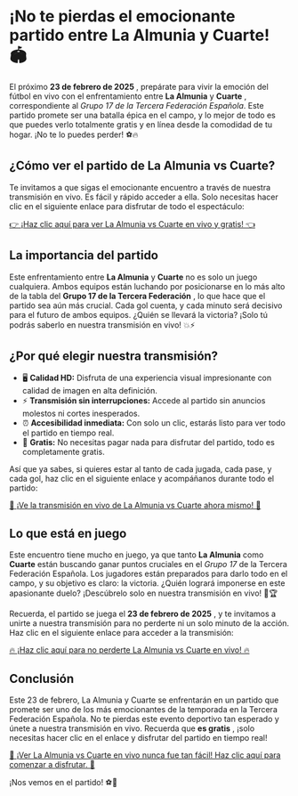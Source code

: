 # ¡No te pierdas el emocionante partido entre La Almunia y Cuarte! 🏟️

El próximo **23 de febrero de 2025** , prepárate para vivir la emoción del fútbol en vivo con el enfrentamiento entre **La Almunia** y **Cuarte** , correspondiente al _Grupo 17 de la Tercera Federación Española_. Este partido promete ser una batalla épica en el campo, y lo mejor de todo es que puedes verlo totalmente gratis y en línea desde la comodidad de tu hogar. ¡No te lo puedes perder! ⚽🔥

## ¿Cómo ver el partido de La Almunia vs Cuarte?

Te invitamos a que sigas el emocionante encuentro a través de nuestra transmisión en vivo. Es fácil y rápido acceder a ella. Solo necesitas hacer clic en el siguiente enlace para disfrutar de todo el espectáculo:

[👉 ¡Haz clic aquí para ver La Almunia vs Cuarte en vivo y gratis! 👈](https://tinyurl.com/livestreamfreeo?st=La+Almunia+vs+Cuarte&si=gh)

## La importancia del partido

Este enfrentamiento entre **La Almunia** y **Cuarte** no es solo un juego cualquiera. Ambos equipos están luchando por posicionarse en lo más alto de la tabla del **Grupo 17 de la Tercera Federación** , lo que hace que el partido sea aún más crucial. Cada gol cuenta, y cada minuto será decisivo para el futuro de ambos equipos. ¿Quién se llevará la victoria? ¡Solo tú podrás saberlo en nuestra transmisión en vivo! 💥⚡

## ¿Por qué elegir nuestra transmisión?

- 🖥️ **Calidad HD:** Disfruta de una experiencia visual impresionante con calidad de imagen en alta definición.
- ⚡ **Transmisión sin interrupciones:** Accede al partido sin anuncios molestos ni cortes inesperados.
- ⏰ **Accesibilidad inmediata:** Con solo un clic, estarás listo para ver todo el partido en tiempo real.
- 🎉 **Gratis:** No necesitas pagar nada para disfrutar del partido, todo es completamente gratis.

Así que ya sabes, si quieres estar al tanto de cada jugada, cada pase, y cada gol, haz clic en el siguiente enlace y acompáñanos durante todo el partido:

[👀 ¡Ve la transmisión en vivo de La Almunia vs Cuarte ahora mismo! 👀](https://tinyurl.com/livestreamfreeo?st=La+Almunia+vs+Cuarte&si=gh)

## Lo que está en juego

Este encuentro tiene mucho en juego, ya que tanto **La Almunia** como **Cuarte** están buscando ganar puntos cruciales en el _Grupo 17_ de la Tercera Federación Española. Los jugadores están preparados para darlo todo en el campo, y su objetivo es claro: la victoria. ¿Quién logrará imponerse en este apasionante duelo? ¡Descúbrelo solo en nuestra transmisión en vivo! 💪🏆

Recuerda, el partido se juega el **23 de febrero de 2025** , y te invitamos a unirte a nuestra transmisión para no perderte ni un solo minuto de la acción. Haz clic en el siguiente enlace para acceder a la transmisión:

[🔥 ¡Haz clic aquí para no perderte La Almunia vs Cuarte en vivo! 🔥](https://tinyurl.com/livestreamfreeo?st=La+Almunia+vs+Cuarte&si=gh)

## Conclusión

Este 23 de febrero, La Almunia y Cuarte se enfrentarán en un partido que promete ser uno de los más emocionantes de la temporada en la Tercera Federación Española. No te pierdas este evento deportivo tan esperado y únete a nuestra transmisión en vivo. Recuerda que **es gratis** , ¡solo necesitas hacer clic en el enlace y disfrutar del partido en tiempo real!

[🎉 ¡Ver La Almunia vs Cuarte en vivo nunca fue tan fácil! Haz clic aquí para comenzar a disfrutar. 🎉](https://tinyurl.com/livestreamfreeo?st=La+Almunia+vs+Cuarte&si=gh)

¡Nos vemos en el partido! ⚽🎊
